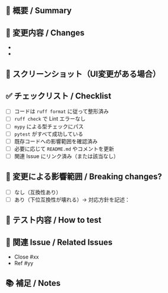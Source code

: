 ## 🚀 概要 / Summary

<!-- 変更の概要や目的、背景を簡潔に記述 -->

## 🔧 変更内容 / Changes

- <!-- ex: `twb_parser.py` に `.twb` ファイルの XPath 抽出処理を追加 -->
- <!-- ex: 新しい validator 関数 `check_filter_mode` を追加 -->

## 📸 スクリーンショット（UI変更がある場合）

<!-- before / after の画面キャプチャ -->

## ✅ チェックリスト / Checklist

- [ ] コードは `ruff format` に従って整形済み
- [ ] `ruff check` で Lint エラーなし
- [ ] `mypy` による型チェックにパス
- [ ] `pytest` がすべて成功している
- [ ] 既存コードへの影響範囲を確認済み
- [ ] 必要に応じて `README.md` やコメントを更新
- [ ] 関連 Issue にリンク済み（または該当なし）

## 🔁 変更による影響範囲 / Breaking changes?

- [ ] なし（互換性あり）
- [ ] あり（下位互換性が壊れる）→ 対応方針を記述：

## 🧪 テスト内容 / How to test

<!-- どのように動作確認したか記述（CLI/サンプルファイル/自動テストなど） -->

## 📎 関連 Issue / Related Issues

- Close #xx
- Ref #yy

## 📚 補足 / Notes

<!-- 任意：レビュワー向けの補足や気になっている点など -->